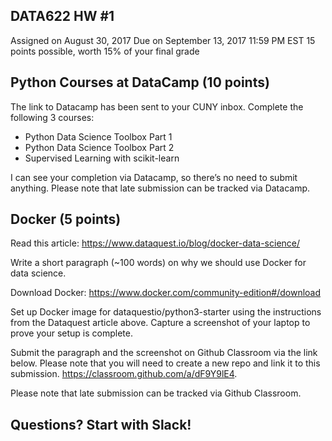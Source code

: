 ## DATA622 HW #1

Assigned on August 30, 2017
Due on September 13, 2017 11:59 PM EST
15 points possible, worth 15% of your final grade



## Python Courses at DataCamp (10 points)

The link to Datacamp has been sent to your CUNY inbox.  Complete the following 3 courses:
- Python Data Science Toolbox Part 1
- Python Data Science Toolbox Part 2
- Supervised Learning with scikit-learn

I can see your completion via Datacamp, so there’s no need to submit anything. Please note that late submission can be tracked via Datacamp.



## Docker (5 points)

Read this article:
https://www.dataquest.io/blog/docker-data-science/

Write a short paragraph (~100 words) on why we should use Docker for data science.  

Download Docker: 
https://www.docker.com/community-edition#/download

Set up Docker image for dataquestio/python3-starter using the instructions from the Dataquest article above.  Capture a screenshot of your laptop to prove your setup is complete.

Submit the paragraph and the screenshot on Github Classroom via the link below.  Please note that you will need to create a new repo and link it to this submission.    https://classroom.github.com/a/dF9Y9lE4.  

Please note that late submission can be tracked via Github Classroom.



## Questions?  Start with Slack!
